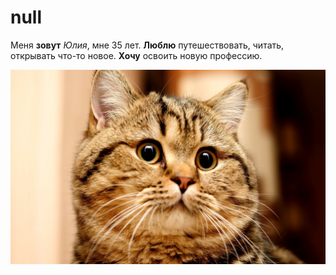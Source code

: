 # null

Меня **зовут** _Юлия_, мне 35 лет. **Люблю** путешествовать, читать, открывать что-то новое. **Хочу** освоить новую профессию.

![cat](https://github.com/Julllka/about-me/blob/main/2018Animals___Cats_Large_gray_cat_with_a_surprised_look_123712_.jpg)
